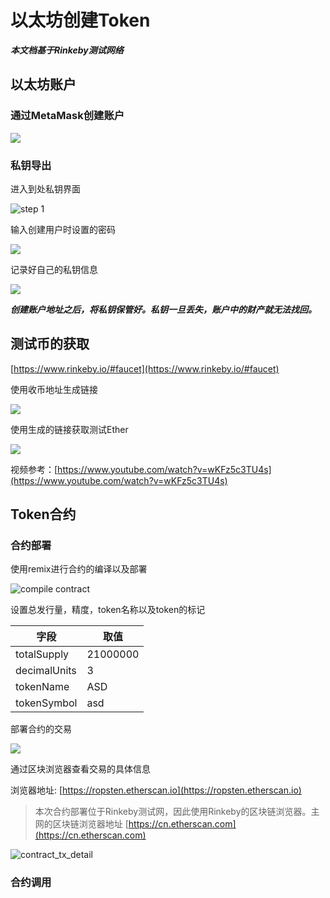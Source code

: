 # 以太坊创建Token
***本文档基于Rinkeby测试网络***

## 以太坊账户

### 通过MetaMask创建账户

![](https://github.com/lynAzrael/L/blob/master/share/img/create_account_metamask.png)

### 私钥导出

进入到处私钥界面

![step 1](https://github.com/lynAzrael/L/blob/master/share/img/prepare_dump_key.png)

输入创建用户时设置的密码

![](https://github.com/lynAzrael/L/blob/master/share/img/passwd_dump_key.png)

记录好自己的私钥信息

![](https://github.com/lynAzrael/L/blob/master/share/img/dump_key_info.png)

***创建账户地址之后，将私钥保管好。私钥一旦丢失，账户中的财产就无法找回。***

## 测试币的获取
[https://www.rinkeby.io/#faucet](https://www.rinkeby.io/#faucet)

使用收币地址生成链接

![](https://github.com/lynAzrael/L/blob/master/share/img/create_public_gist.png)

使用生成的链接获取测试Ether

![](https://github.com/lynAzrael/L/blob/master/share/img/rinkeby_authenticated_faucet.png)

视频参考：[https://www.youtube.com/watch?v=wKFz5c3TU4s](https://www.youtube.com/watch?v=wKFz5c3TU4s)


## Token合约

### 合约部署
使用remix进行合约的编译以及部署

![compile contract](https://github.com/lynAzrael/L/blob/master/share/img/contract_compile.png)

设置总发行量，精度，token名称以及token的标记

|字段|取值|
|----|----|
|totalSupply|21000000|
|decimalUnits|3|
|tokenName|ASD|
|tokenSymbol|asd|

部署合约的交易

![](https://github.com/lynAzrael/L/blob/master/share/img/contract_transfer_tx.png)

通过区块浏览器查看交易的具体信息

浏览器地址: [https://ropsten.etherscan.io](https://ropsten.etherscan.io)

> 本次合约部署位于Rinkeby测试网，因此使用Rinkeby的区块链浏览器。主网的区块链浏览器地址 [https://cn.etherscan.com](https://cn.etherscan.com)

![contract_tx_detail](https://github.com/lynAzrael/L/blob/master/share/img/contract_tx_detail.png)



### 合约调用



